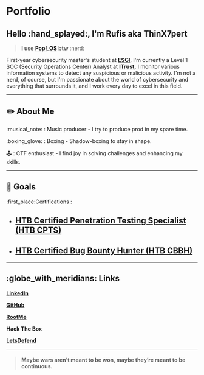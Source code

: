 # Portfolio

## Hello :hand\_splayed:, I'm Rufis aka ThinX7pert

> **I use** [**Pop!\_OS**](https://pop.system76.com/) **btw** :nerd:

First-year cybersecurity master's student at [**ESGI**](https://www.esgi.fr/programmes/securite-informatique.html). I'm currently a Level 1 SOC (Security Operations Center) Analyst at [**ITrust**](https://www.itrust.fr/)**,** I monitor various information systems to detect any suspicious or malicious activity. I'm not a nerd, of course, but I'm passionate about the world of cybersecurity and everything that surrounds it, and I work every day to excel in this field.

***

## :pencil2: About Me

:musical\_note: :  Music producer - I try to produce prod in my spare time.

:boxing\_glove: : Boxing - Shadow-boxing to stay in shape.

:joystick: : CTF enthusiast - I find joy in solving challenges and enhancing my skills.

***

## :100: Goals

:first\_place:Certifications :

* ## [HTB Certified Penetration Testing Specialist (HTB CPTS)](https://academy.hackthebox.com/preview/certifications/htb-certified-penetration-testing-specialist)
* ## [HTB Certified Bug Bounty Hunter (HTB CBBH)](https://academy.hackthebox.com/preview/certifications/htb-certified-bug-bounty-hunter)

***

## :globe\_with\_meridians: Links

[**LinkedIn**](https://www.linkedin.com/in/rufis-mosengo/)

[**GitHub**](https://github.com/ThinX7pert)

[**RootMe**](https://www.root-me.org/ThinX7pert?lang=fr)

**Hack The Box**

[**LetsDefend**](https://app.letsdefend.io/user/thinx7pert)

***

> #### Maybe wars aren’t meant to be won, maybe they’re meant to be continuous. <a href="#maybe-wars-aren-t-meant-to-be-won-maybe-they-re-meant-to-be-continuous" id="maybe-wars-aren-t-meant-to-be-won-maybe-they-re-meant-to-be-continuous"></a>
